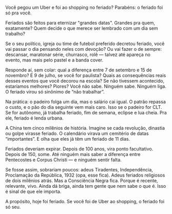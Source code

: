 Você pegou um Uber e foi ao shopping no feriado? Parabéns: o feriado foi só pra você.

Feriados são feitos para eternizar "grandes datas". Grandes pra quem, exatamente? Quem decide o que merece ser lembrado com um dia sem trabalho?

Se o seu político, igreja ou time de futebol preferido decretou feriado, você vai passar o dia pensando neles com devoção? Ou vai fazer o de sempre: descansar, maratonar série, churrasco, rolê — talvez até apareça no evento, mas mais pelo pastel e a banda cover.

Responde aí, sem colar: qual a diferença entre 7 de setembro e 15 de novembro? E 9 de julho, se você for paulista? Quais as consequências reais desses eventos que você decorou na escola? Se não tivessem acontecido, estaríamos melhores? Piores? Você não sabe. Ninguém sabe. Ninguém liga. O feriado virou só sinônimo de “não trabalhar”.

Na prática: o padeiro folga um dia, mas o salário cai igual. O patrão repassa o custo, e o pão do dia seguinte vem mais caro. Isso se o padeiro for CLT. Se for autônomo, já trabalha feriado, fim de semana, eclipse e lua cheia. Pra ele, feriado é lenda urbana.

A China tem cinco milênios de história. Imagine se cada revolução, dinastia ou golpe virasse feriado. O calendário virava um cemitério de datas “importantes”. E olha que eles já têm um feriado de 11 dias.

Feriados deveriam expirar. Depois de 100 anos, vira ponto facultativo. Depois de 150, some. Até ninguém mais saber a diferença entre Pentecostes e Corpus Christi — e ninguém sentir falta.

Se fosse assim, sobrariam poucos: adeus Tiradentes, Independência, Proclamação da República, 1932 (opa, esse fica). Adeus feriados religiosos de dois milênios atrás. Mas a Consciência Negra fica. Porque é recente, relevante, vivo. Ainda dá briga, ainda tem gente que nem sabe o que é. Isso é sinal de que ele importa.

A propósito, hoje foi feriado. Se você foi de Uber ao shopping, o feriado foi só seu.